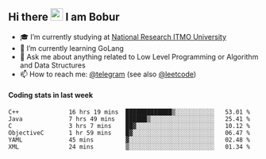 ## Hi there <img src="https://media.giphy.com/media/hvRJCLFzcasrR4ia7z/giphy.gif" width="25px" height="25px"> I am Bobur

- :mortar_board: I’m currently studying at [National Research ITMO University](https://itmo.ru/)
- :seedling: I’m currently learning GoLang
- :speech_balloon: Ask me about anything related to Low Level Programming or Algorithm and Data Structures
- :mailbox: How to reach me: [@telegram](https://t.me/octoant) (see also [@leetcode](https://leetcode.com/octoant/))    

#### Coding stats in last week

<!--START_SECTION:waka-->

```text
C++              16 hrs 19 mins  █████████████▒░░░░░░░░░░░   53.01 %
Java             7 hrs 49 mins   ██████▒░░░░░░░░░░░░░░░░░░   25.41 %
C                3 hrs 7 mins    ██▓░░░░░░░░░░░░░░░░░░░░░░   10.12 %
ObjectiveC       1 hr 59 mins    █▓░░░░░░░░░░░░░░░░░░░░░░░   06.47 %
YAML             45 mins         ▓░░░░░░░░░░░░░░░░░░░░░░░░   02.48 %
XML              24 mins         ▒░░░░░░░░░░░░░░░░░░░░░░░░   01.34 %
```

<!--END_SECTION:waka-->
